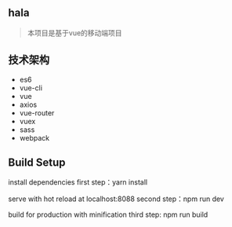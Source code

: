 ## hala
>  本项目是基于vue的移动端项目

## 技术架构
*  es6
*  vue-cli
*  vue
*  axios
*  vue-router
*  vuex
*  sass
*  webpack

## Build Setup
install dependencies
first step：yarn install

serve with hot reload at localhost:8088
second step：npm run dev

build for production with minification
third step: npm run build

